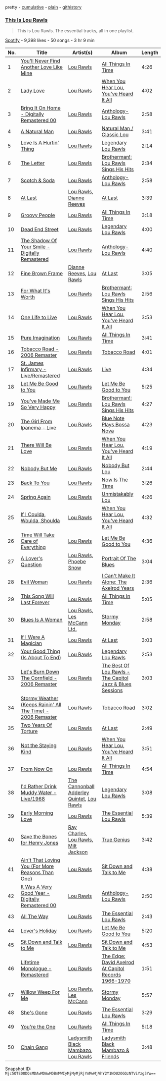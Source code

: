 pretty - [cumulative](/playlists/cumulative/37i9dQZF1DZ06evO0SkALb.md) - [plain](/playlists/plain/37i9dQZF1DZ06evO0SkALb) - [githistory](https://github.githistory.xyz/mackorone/spotify-playlist-archive/blob/main/playlists/plain/37i9dQZF1DZ06evO0SkALb)

### [This Is Lou Rawls](https://open.spotify.com/playlist/37i9dQZF1DZ06evO0SkALb)

> This is Lou Rawls\. The essential tracks, all in one playlist.

[Spotify](https://open.spotify.com/user/spotify) - 9,398 likes - 50 songs - 3 hr 9 min

| No. | Title | Artist(s) | Album | Length |
|---|---|---|---|---|
| 1 | [You'll Never Find Another Love Like Mine](https://open.spotify.com/track/6OylYIXrIH2E3hgg7Dqz5M) | [Lou Rawls](https://open.spotify.com/artist/1zJBFCev9UwOMcrZsLi2od) | [All Things In Time](https://open.spotify.com/album/3JWeH3xgkigYvXdNQCFx1m) | 4:26 |
| 2 | [Lady Love](https://open.spotify.com/track/2ydBZKZD2nr7XTd64E2AVg) | [Lou Rawls](https://open.spotify.com/artist/1zJBFCev9UwOMcrZsLi2od) | [When You Hear Lou, You've Heard It All](https://open.spotify.com/album/6mg5MNs8xfiFxVaDX7Rycl) | 4:02 |
| 3 | [Bring It On Home \- Digitally Remastered 00](https://open.spotify.com/track/7lemF5PY2O8aGkhHUyz2Bp) | [Lou Rawls](https://open.spotify.com/artist/1zJBFCev9UwOMcrZsLi2od) | [Anthology\-Lou Rawls](https://open.spotify.com/album/6RZbUqqODcPvuxw6zAD5fX) | 2:58 |
| 4 | [A Natural Man](https://open.spotify.com/track/1UhY3dJlChFoC9dOkD4ZzO) | [Lou Rawls](https://open.spotify.com/artist/1zJBFCev9UwOMcrZsLi2od) | [Natural Man / Classic Lou](https://open.spotify.com/album/2AuskfemNIIJnipCT670GV) | 3:41 |
| 5 | [Love Is A Hurtin' Thing](https://open.spotify.com/track/6vR08FrdLqK0hiC2Y75s4O) | [Lou Rawls](https://open.spotify.com/artist/1zJBFCev9UwOMcrZsLi2od) | [Legendary Lou Rawls](https://open.spotify.com/album/2aA0a7jTuOaUdjG9ELNtX2) | 2:14 |
| 6 | [The Letter](https://open.spotify.com/track/1CDke7GKa0x4PheMWoIkuH) | [Lou Rawls](https://open.spotify.com/artist/1zJBFCev9UwOMcrZsLi2od) | [Brotherman!: Lou Rawls Sings His Hits](https://open.spotify.com/album/2dQjiU3OspVulLuFoGXBvI) | 2:34 |
| 7 | [Scotch & Soda](https://open.spotify.com/track/18Qu2MK93VADxqHFYctpql) | [Lou Rawls](https://open.spotify.com/artist/1zJBFCev9UwOMcrZsLi2od) | [Anthology\-Lou Rawls](https://open.spotify.com/album/6RZbUqqODcPvuxw6zAD5fX) | 2:58 |
| 8 | [At Last](https://open.spotify.com/track/6GQJ5QhnjnkxwKOjSJzHnC) | [Lou Rawls](https://open.spotify.com/artist/1zJBFCev9UwOMcrZsLi2od), [Dianne Reeves](https://open.spotify.com/artist/7nwrblOf59ulOiB6djwPVh) | [At Last](https://open.spotify.com/album/67kL3Ynn7m3sl8gkharjQb) | 3:39 |
| 9 | [Groovy People](https://open.spotify.com/track/0OQiL1dLxtDWYIPiVV4rcq) | [Lou Rawls](https://open.spotify.com/artist/1zJBFCev9UwOMcrZsLi2od) | [All Things In Time](https://open.spotify.com/album/3JWeH3xgkigYvXdNQCFx1m) | 3:18 |
| 10 | [Dead End Street](https://open.spotify.com/track/6lE3fTHyZgGtT2adZSLYxW) | [Lou Rawls](https://open.spotify.com/artist/1zJBFCev9UwOMcrZsLi2od) | [Legendary Lou Rawls](https://open.spotify.com/album/2aA0a7jTuOaUdjG9ELNtX2) | 4:00 |
| 11 | [The Shadow Of Your Smile \- Digitally Remastered](https://open.spotify.com/track/3lgZGL0dlI7ZLp3xlWWd0K) | [Lou Rawls](https://open.spotify.com/artist/1zJBFCev9UwOMcrZsLi2od) | [Anthology\-Lou Rawls](https://open.spotify.com/album/6RZbUqqODcPvuxw6zAD5fX) | 4:40 |
| 12 | [Fine Brown Frame](https://open.spotify.com/track/529bZN7XbpbDog5xQqC3wA) | [Dianne Reeves](https://open.spotify.com/artist/7nwrblOf59ulOiB6djwPVh), [Lou Rawls](https://open.spotify.com/artist/1zJBFCev9UwOMcrZsLi2od) | [At Last](https://open.spotify.com/album/67kL3Ynn7m3sl8gkharjQb) | 3:05 |
| 13 | [For What It's Worth](https://open.spotify.com/track/39ZtwewomTxsYMDRITXTlP) | [Lou Rawls](https://open.spotify.com/artist/1zJBFCev9UwOMcrZsLi2od) | [Brotherman!: Lou Rawls Sings His Hits](https://open.spotify.com/album/2dQjiU3OspVulLuFoGXBvI) | 2:56 |
| 14 | [One Life to Live](https://open.spotify.com/track/7K5oM0YifHysADifGna69g) | [Lou Rawls](https://open.spotify.com/artist/1zJBFCev9UwOMcrZsLi2od) | [When You Hear Lou, You've Heard It All](https://open.spotify.com/album/6mg5MNs8xfiFxVaDX7Rycl) | 3:53 |
| 15 | [Pure Imagination](https://open.spotify.com/track/0SYrCElkWSynWIEBKj1hwl) | [Lou Rawls](https://open.spotify.com/artist/1zJBFCev9UwOMcrZsLi2od) | [All Things In Time](https://open.spotify.com/album/3JWeH3xgkigYvXdNQCFx1m) | 3:41 |
| 16 | [Tobacco Road \- 2006 Remaster](https://open.spotify.com/track/2XV3Q00jCVoePVLoXl8nKn) | [Lou Rawls](https://open.spotify.com/artist/1zJBFCev9UwOMcrZsLi2od) | [Tobacco Road](https://open.spotify.com/album/5HlnBTb2vJjwCr25XVVmwh) | 4:01 |
| 17 | [St\. James Infirmary \- Live/Remastered](https://open.spotify.com/track/57X3uXujf41DbutXVqsZQS) | [Lou Rawls](https://open.spotify.com/artist/1zJBFCev9UwOMcrZsLi2od) | [Live](https://open.spotify.com/album/0PXkuzPmkBgVNn26f3Q9gC) | 4:34 |
| 18 | [Let Me Be Good to You](https://open.spotify.com/track/0Z1OoeOob3W4Qf4eAuz463) | [Lou Rawls](https://open.spotify.com/artist/1zJBFCev9UwOMcrZsLi2od) | [Let Me Be Good to You](https://open.spotify.com/album/1mHRprlZp4JTafIiIxOKtY) | 5:25 |
| 19 | [You've Made Me So Very Happy](https://open.spotify.com/track/4KClNuFZIA0Tqjk3eTnEUt) | [Lou Rawls](https://open.spotify.com/artist/1zJBFCev9UwOMcrZsLi2od) | [Brotherman!: Lou Rawls Sings His Hits](https://open.spotify.com/album/2dQjiU3OspVulLuFoGXBvI) | 4:27 |
| 20 | [The Girl From Ipanema \- Live](https://open.spotify.com/track/6nDJRsqTMNl3jTFKTk6TI9) | [Lou Rawls](https://open.spotify.com/artist/1zJBFCev9UwOMcrZsLi2od) | [Blue Note Plays Bossa Nova](https://open.spotify.com/album/6dsdyyYjxktA7E79DNBowM) | 4:23 |
| 21 | [There Will Be Love](https://open.spotify.com/track/2KjSNIlOeI6bHG9KaWIf3V) | [Lou Rawls](https://open.spotify.com/artist/1zJBFCev9UwOMcrZsLi2od) | [When You Hear Lou, You've Heard It All](https://open.spotify.com/album/6mg5MNs8xfiFxVaDX7Rycl) | 4:19 |
| 22 | [Nobody But Me](https://open.spotify.com/track/1TKnomDQTCtUQEKdGwaE5S) | [Lou Rawls](https://open.spotify.com/artist/1zJBFCev9UwOMcrZsLi2od) | [Nobody But Lou](https://open.spotify.com/album/40USXRMkbizt4we2w2QQaM) | 2:44 |
| 23 | [Back To You](https://open.spotify.com/track/1sZvWZAw38RsYW5CuyqCxz) | [Lou Rawls](https://open.spotify.com/artist/1zJBFCev9UwOMcrZsLi2od) | [Now Is The Time](https://open.spotify.com/album/5NmUBPEgjUxEZXDbG7IC58) | 3:26 |
| 24 | [Spring Again](https://open.spotify.com/track/0ycmyqOKpNNgjGNcENcVR6) | [Lou Rawls](https://open.spotify.com/artist/1zJBFCev9UwOMcrZsLi2od) | [Unmistakably Lou](https://open.spotify.com/album/0frjcnc2w32xu0IotX4A2r) | 4:26 |
| 25 | [If I Coulda, Woulda, Shoulda](https://open.spotify.com/track/69YAZPqQ7bbu4Vcu8QLH5z) | [Lou Rawls](https://open.spotify.com/artist/1zJBFCev9UwOMcrZsLi2od) | [When You Hear Lou, You've Heard It All](https://open.spotify.com/album/6mg5MNs8xfiFxVaDX7Rycl) | 4:32 |
| 26 | [Time Will Take Care of Everything](https://open.spotify.com/track/2k2TOpjdjuELXgPCT3387m) | [Lou Rawls](https://open.spotify.com/artist/1zJBFCev9UwOMcrZsLi2od) | [Let Me Be Good to You](https://open.spotify.com/album/1mHRprlZp4JTafIiIxOKtY) | 4:36 |
| 27 | [A Lover's Question](https://open.spotify.com/track/0VYRZNTuSBR7mQrwOcR8yX) | [Lou Rawls](https://open.spotify.com/artist/1zJBFCev9UwOMcrZsLi2od), [Phoebe Snow](https://open.spotify.com/artist/3iuobQyYhofKRr5W6HZoKt) | [Portrait Of The Blues](https://open.spotify.com/album/6JdvEayKi0nsKq3XJNZolE) | 3:04 |
| 28 | [Evil Woman](https://open.spotify.com/track/7j4uxZq7o8QtoYzrTlYNtZ) | [Lou Rawls](https://open.spotify.com/artist/1zJBFCev9UwOMcrZsLi2od) | [I Can't Make It Alone: The Axelrod Years](https://open.spotify.com/album/1Kx9ACe5cRS0qlwUDp15MU) | 2:36 |
| 29 | [This Song Will Last Forever](https://open.spotify.com/track/4iuXDdLvdWLg5hSHz90ii2) | [Lou Rawls](https://open.spotify.com/artist/1zJBFCev9UwOMcrZsLi2od) | [All Things In Time](https://open.spotify.com/album/3JWeH3xgkigYvXdNQCFx1m) | 5:05 |
| 30 | [Blues Is A Woman](https://open.spotify.com/track/144kj4S4IGdWjcHjb1PyWL) | [Lou Rawls](https://open.spotify.com/artist/1zJBFCev9UwOMcrZsLi2od), [Les McCann Ltd.](https://open.spotify.com/artist/5m5cI7A7X1nKfJfJIZumoA) | [Stormy Monday](https://open.spotify.com/album/2E5VtJahYu8mM1fjycL5ds) | 2:58 |
| 31 | [If I Were A Magician](https://open.spotify.com/track/67jdi6oftdZ6Fb6MzzkA5n) | [Lou Rawls](https://open.spotify.com/artist/1zJBFCev9UwOMcrZsLi2od) | [At Last](https://open.spotify.com/album/67kL3Ynn7m3sl8gkharjQb) | 3:03 |
| 32 | [Your Good Thing \(Is About To End\)](https://open.spotify.com/track/79VLN3Akfbtadc8IYuygQd) | [Lou Rawls](https://open.spotify.com/artist/1zJBFCev9UwOMcrZsLi2od) | [Legendary Lou Rawls](https://open.spotify.com/album/2aA0a7jTuOaUdjG9ELNtX2) | 2:53 |
| 33 | [Let's Burn Down The Cornfield \- 2006 Remaster](https://open.spotify.com/track/75gpgVKbgapGmVfgNcA7Vu) | [Lou Rawls](https://open.spotify.com/artist/1zJBFCev9UwOMcrZsLi2od) | [The Best Of Lou Rawls \- The Capitol Jazz & Blues Sessions](https://open.spotify.com/album/6pxkv1dxkTshid2V0MBGrp) | 3:03 |
| 34 | [Stormy Weather \(Keeps Rainin' All The Time\) \- 2006 Remaster](https://open.spotify.com/track/1fSPsAKuv7b9E9dTKPmW4N) | [Lou Rawls](https://open.spotify.com/artist/1zJBFCev9UwOMcrZsLi2od) | [Tobacco Road](https://open.spotify.com/album/5HlnBTb2vJjwCr25XVVmwh) | 3:02 |
| 35 | [Two Years Of Torture](https://open.spotify.com/track/2h0PMVMul2UYYkef8i0OHZ) | [Lou Rawls](https://open.spotify.com/artist/1zJBFCev9UwOMcrZsLi2od) | [At Last](https://open.spotify.com/album/67kL3Ynn7m3sl8gkharjQb) | 2:49 |
| 36 | [Not the Staying Kind](https://open.spotify.com/track/4i1Mf0irMA0hLawEcjj5r0) | [Lou Rawls](https://open.spotify.com/artist/1zJBFCev9UwOMcrZsLi2od) | [When You Hear Lou, You've Heard It All](https://open.spotify.com/album/6mg5MNs8xfiFxVaDX7Rycl) | 3:51 |
| 37 | [From Now On](https://open.spotify.com/track/4ZhTHLapD13w79NiWrHHBX) | [Lou Rawls](https://open.spotify.com/artist/1zJBFCev9UwOMcrZsLi2od) | [All Things In Time](https://open.spotify.com/album/3JWeH3xgkigYvXdNQCFx1m) | 4:54 |
| 38 | [I'd Rather Drink Muddy Water \- Live/1968](https://open.spotify.com/track/7ykrjb0F8haiGHwXobEY1q) | [The Cannonball Adderley Quintet](https://open.spotify.com/artist/2o346NHhUAlVxl5uXBVxK7), [Lou Rawls](https://open.spotify.com/artist/1zJBFCev9UwOMcrZsLi2od) | [Legendary Lou Rawls](https://open.spotify.com/album/2aA0a7jTuOaUdjG9ELNtX2) | 3:08 |
| 39 | [Early Morning Love](https://open.spotify.com/track/77SdpzxMVJIjpYkrObUHdP) | [Lou Rawls](https://open.spotify.com/artist/1zJBFCev9UwOMcrZsLi2od) | [The Essential Lou Rawls](https://open.spotify.com/album/6vhHreCbPvwLXDreRFHcdG) | 5:39 |
| 40 | [Save the Bones for Henry Jones](https://open.spotify.com/track/5ZFb67RDwZFyOIfkkpdQvq) | [Ray Charles](https://open.spotify.com/artist/1eYhYunlNJlDoQhtYBvPsi), [Lou Rawls](https://open.spotify.com/artist/1zJBFCev9UwOMcrZsLi2od), [Milt Jackson](https://open.spotify.com/artist/23i8EixXKG0EWGRCfHlUGN) | [True Genius](https://open.spotify.com/album/7gvxyetkX6vkoMyDkDM6ls) | 3:42 |
| 41 | [Ain't That Loving You \(For More Reasons Than One\)](https://open.spotify.com/track/0ezc7VHZO0SIicdSFHcfmf) | [Lou Rawls](https://open.spotify.com/artist/1zJBFCev9UwOMcrZsLi2od) | [Sit Down and Talk to Me](https://open.spotify.com/album/0ptfSwqXv2Jm93lXyY2bXD) | 4:38 |
| 42 | [It Was A Very Good Year \- Digitally Remastered 00](https://open.spotify.com/track/0MuK8gUKHaj9PdlOxgvygy) | [Lou Rawls](https://open.spotify.com/artist/1zJBFCev9UwOMcrZsLi2od) | [Anthology\-Lou Rawls](https://open.spotify.com/album/6RZbUqqODcPvuxw6zAD5fX) | 2:50 |
| 43 | [All The Way](https://open.spotify.com/track/6GK5AN2ezW2QVVSDUhS9g0) | [Lou Rawls](https://open.spotify.com/artist/1zJBFCev9UwOMcrZsLi2od) | [The Essential Lou Rawls](https://open.spotify.com/album/6vhHreCbPvwLXDreRFHcdG) | 2:43 |
| 44 | [Lover's Holiday](https://open.spotify.com/track/6tasaR3rJiSdRbuA9o5xop) | [Lou Rawls](https://open.spotify.com/artist/1zJBFCev9UwOMcrZsLi2od) | [Let Me Be Good to You](https://open.spotify.com/album/1mHRprlZp4JTafIiIxOKtY) | 5:20 |
| 45 | [Sit Down and Talk to Me](https://open.spotify.com/track/4JTp5ZdVqCqJmBSNzJhn7X) | [Lou Rawls](https://open.spotify.com/artist/1zJBFCev9UwOMcrZsLi2od) | [Sit Down and Talk to Me](https://open.spotify.com/album/0ptfSwqXv2Jm93lXyY2bXD) | 4:53 |
| 46 | [Lifetime Monologue \- Remastered](https://open.spotify.com/track/2k16FSV6JCJ1fCCOc0W1UP) | [Lou Rawls](https://open.spotify.com/artist/1zJBFCev9UwOMcrZsLi2od) | [The Edge: David Axelrod At Capitol Records 1966\-1970](https://open.spotify.com/album/5wK9u9A4mDMLy8oaZOTI9K) | 1:51 |
| 47 | [Willow Weep For Me](https://open.spotify.com/track/2hS8iHYwvSCJCimtWJbjun) | [Lou Rawls](https://open.spotify.com/artist/1zJBFCev9UwOMcrZsLi2od), [Les McCann](https://open.spotify.com/artist/07tYu4BGrfeogBobCefkHI) | [Stormy Monday](https://open.spotify.com/album/2E5VtJahYu8mM1fjycL5ds) | 5:57 |
| 48 | [She's Gone](https://open.spotify.com/track/6adeIKKnnqB7MwfFeZgYVz) | [Lou Rawls](https://open.spotify.com/artist/1zJBFCev9UwOMcrZsLi2od) | [The Essential Lou Rawls](https://open.spotify.com/album/6vhHreCbPvwLXDreRFHcdG) | 3:29 |
| 49 | [You're the One](https://open.spotify.com/track/5t49UsvU4pnQaP6ys3EvcD) | [Lou Rawls](https://open.spotify.com/artist/1zJBFCev9UwOMcrZsLi2od) | [All Things In Time](https://open.spotify.com/album/3JWeH3xgkigYvXdNQCFx1m) | 5:18 |
| 50 | [Chain Gang](https://open.spotify.com/track/121zWRGmvv3D1fNIGmPMQp) | [Ladysmith Black Mambazo](https://open.spotify.com/artist/3FdLhnmXynPvZkbILPpB6d), [Lou Rawls](https://open.spotify.com/artist/1zJBFCev9UwOMcrZsLi2od) | [Ladysmith Black Mambazo & Friends](https://open.spotify.com/album/3LEnx2iNd4AzOUuvZ0LyNG) | 3:48 |

Snapshot ID: `Mjc5OTE0ODQsMDAwMDAwMDBmMWIyMjMyMjRjYmMwMjVhY2Y1NDU2OGQzNTViYzg3Yw==`
